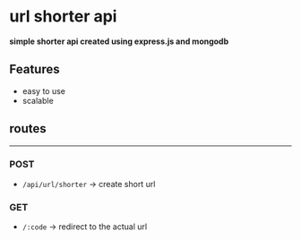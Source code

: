 # url shorter api

**simple shorter api created using express.js and mongodb**

## Features

- easy to use
- scalable

## routes

---

### POST

- `/api/url/shorter` -> create short url

### GET

- `/:code` -> redirect to the actual url
